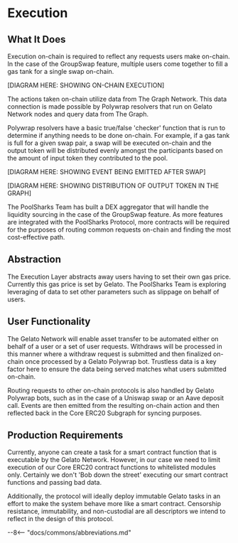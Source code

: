 # Execution

## What It Does

Execution on-chain is required to reflect any requests users make on-chain. In the case of the GroupSwap feature, multiple users come together to fill a gas tank for a single swap on-chain.

[DIAGRAM HERE: SHOWING ON-CHAIN EXECUTION]

The actions taken on-chain utilize data from The Graph Network. This data connection is made possible by Polywrap resolvers that run on Gelato Network nodes and query data from The Graph.

Polywrap resolvers have a basic true/false 'checker' function that is run to determine if anything needs to be done on-chain. For example, if a gas tank is full for a given swap pair, a swap will be executed on-chain and the output token will be distributed evenly amongst the participants based
on the amount of input token they contributed to the pool.

[DIAGRAM HERE: SHOWING EVENT BEING EMITTED AFTER SWAP]

[DIAGRAM HERE: SHOWING DISTRIBUTION OF OUTPUT TOKEN IN THE GRAPH]

The PoolSharks Team has built a DEX aggregator that will handle the liquidity sourcing in the case of the GroupSwap feature. As more features are integrated with the PoolSharks Protocol, more contracts will be required for the purposes of routing common requests on-chain and finding the most cost-effective path.

## Abstraction

The Execution Layer abstracts away users having to set their own gas price. Currently this gas price is set by Gelato. The PoolSharks Team is exploring
leveraging of data to set other parameters such as slippage on behalf of users.

## User Functionality

The Gelato Network will enable asset transfer to be automated either on behalf of a user or a set of user requests. Withdraws will be processed in this manner where a withdraw request is submitted and then finalized on-chain once processed by a Gelato Polywrap bot. Trustless data is a key factor here to ensure the data being served matches what users submitted on-chain.

Routing requests to other on-chain protocols is also handled by Gelato Polywrap bots, such as in the case of a Uniswap swap or an Aave deposit call. Events are then emitted from the resulting on-chain action and then reflected back in the Core ERC20 Subgraph for syncing purposes.


## Production Requirements

Currently, anyone can create a task for a smart contract function that is executable by the Gelato Network. However, in our case we need to limit execution of our Core ERC20 contract functions to whitelisted modules only. Certainly we don't 'Bob down the street' executing our smart contract functions and passing bad data.

Additionally, the protocol will ideally deploy immutable Gelato tasks in an effort to make the system behave more like a smart contract. Censorship resistance, immutability, and non-custodial are all descriptors we intend to reflect in the design of this protocol.

--8<-- "docs/commons/abbreviations.md"